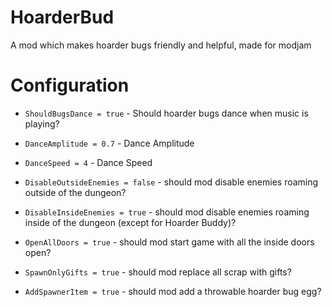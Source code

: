 # HoarderBud
A mod which makes hoarder bugs friendly and helpful, made for modjam

# Configuration

* `ShouldBugsDance = true` - Should hoarder bugs dance when music is playing?
* `DanceAmplitude = 0.7` - Dance Amplitude
* `DanceSpeed = 4` - Dance Speed

* `DisableOutsideEnemies = false` - should mod disable enemies roaming outside of the dungeon?
* `DisableInsideEnemies = true` - should mod disable enemies roaming inside of the dungeon (except for Hoarder Buddy)?
* `OpenAllDoors = true` - should mod start game with all the inside doors open?
* `SpawnOnlyGifts = true` - should mod replace all scrap with gifts?
* `AddSpawnerItem = true` - should mod add a throwable hoarder bug egg?